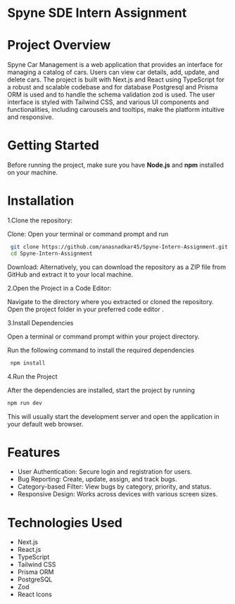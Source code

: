 # Spyne SDE Intern Assignment

# Project Overview

Spyne Car Management is a web application that provides an interface for managing a catalog of cars. Users can view car details, add, update, and delete cars. The project is built with Next.js and React using TypeScript for a robust and scalable codebase and for database Postgresql and Prisma ORM is used and to handle the schema validation zod is used. The user interface is styled with Tailwind CSS, and various UI components and functionalities, including carousels and tooltips, make the platform intuitive and responsive.

# Getting Started
Before running the project, make sure you have **Node.js** and **npm** installed on your machine.

# Installation

1.Clone the repository:

Clone: Open your terminal or command prompt and run

  ```bash
   git clone https://github.com/anasnadkar45/Spyne-Intern-Assignment.git
   cd Spyne-Intern-Assignment
```

Download: Alternatively, you can download the repository as a ZIP file from GitHub and extract it to your local machine.

2.Open the Project in a Code Editor:

 Navigate to the directory where you extracted or cloned the repository.
 Open the project folder in your preferred code editor .

3.Install Dependencies

 Open a terminal or command prompt within your project directory.

 Run the following command to install the required dependencies

 ```bash
  npm install
```

4.Run the Project

 After the dependencies are installed, start the project by running

 ```bash
npm run dev
```
This will usually start the development server and open the application in your default web browser.

# Features
- User Authentication: Secure login and registration for users.
- Bug Reporting: Create, update, assign, and track bugs.
- Category-based Filter: View bugs by category, priority, and status.
- Responsive Design: Works across devices with various screen sizes.


# Technologies Used
- Next.js
- React.js
- TypeScript
- Tailwind CSS
- Prisma ORM
- PostgreSQL
- Zod
- React Icons

